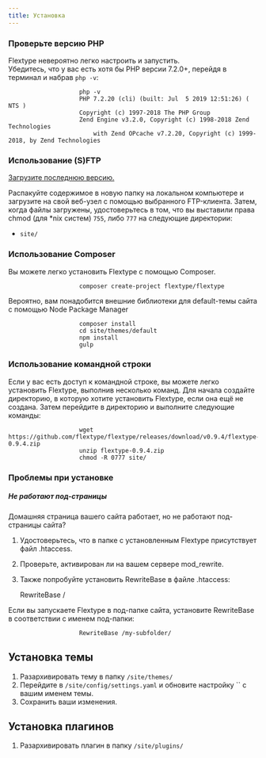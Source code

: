 ```yaml
---
title: Установка
---
```


### Проверьте версию PHP

Flextype невероятно легко настроить и запустить.  
Убедитесь, что у вас есть хотя бы PHP версии 7.2.0+, перейдя в терминал и набрав `php -v`:

                        php -v
                        PHP 7.2.20 (cli) (built: Jul  5 2019 12:51:26) ( NTS )
                        Copyright (c) 1997-2018 The PHP Group
                        Zend Engine v3.2.0, Copyright (c) 1998-2018 Zend Technologies
                            with Zend OPcache v7.2.20, Copyright (c) 1999-2018, by Zend Technologies
    

### Использование (S)FTP

[Загрузите последнюю версию.](http://flextype.org/en/download)

Распакуйте содержимое в новую папку на локальном компьютере и загрузите на свой веб-узел с помощью выбранного FTP-клиента. Затем, когда файлы загружены, удостоверьтесь в том, что вы выставили права chmod (для *nix систем) `755`, либо `777` на следующие директории:

* `site/`

### Использование Composer

Вы можете легко установить Flextype с помощью Composer.

                        composer create-project flextype/flextype
    

Вероятно, вам понадобится внешние библиотеки для default-темы сайта с помощью Node Package Manager

                        composer install
                        cd site/themes/default
                        npm install
                        gulp
    

### Использование командной строки

Если у вас есть доступ к командной строке, вы можете легко установить Flextype, выполнив несколько команд. Для начала создайте директорию, в которую хотите установить Flextype, если она ещё не создана. Затем перейдите в директорию и выполните следующие команды:

                        wget https://github.com/flextype/flextype/releases/download/v0.9.4/flextype-0.9.4.zip
                        unzip flextype-0.9.4.zip
                        chmod -R 0777 site/
    

### Проблемы при установке

##### Не работают под-страницы

Домашняя страница вашего сайта работает, но не работают под-страницы сайта?

1. Удостоверьтесь, что в папке с установленным Flextype присутствует файл .htaccess.
2. Проверьте, активирован ли на вашем сервере mod_rewrite.
3. Также попробуйте установить RewriteBase в файле .htaccess:
    
    RewriteBase /

Если вы запускаете Flextype в под-папке сайта, установите RewriteBase в соответствии с именем под-папки:

                        RewriteBase /my-subfolder/
    

## Установка темы

1. Разархивировать тему в папку `/site/themes/`
2. Перейдите в `/site/config/settings.yaml` и обновите настройку `` с вашим именем темы.
3. Сохранить ваши изменения.

## Установка плагинов

1. Разархивировать плагин в папку `/site/plugins/`